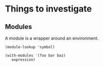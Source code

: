# Things to investigate

## Modules

A module is a wrapper around an environment.

    (module-lookup 'symbol)
    
    (with-modules '(foo bar baz)
       expression)

